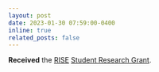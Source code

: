 ```yaml
---
layout: post
date: 2023-01-30 07:59:00-0400
inline: true
related_posts: false
---
```


**Received** the [RISE][rise] [Student Research Grant][award]. 

[rise]: https://rise.buet.ac.bd/
[award]: https://drive.google.com/file/d/1fan5ozE4is0bT6S3btS0Pn393n80AxrC/view